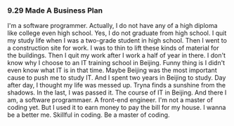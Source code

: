### 9.29 Made A Business Plan
I'm a software programmer.
Actually, I do not have any of a high diploma like college even high school. Yes, I do not graduate from high school. I quit my study life when I was a two-grade student in high school. Then I went to a construction site for work. I was to thin to lift these kinds of material for the buildings. Then I quit my work after I work a half of year in there. I don't know why I choose to an IT training school in Beijing. Funny thing is I didn't even know what IT is in that time. Maybe Beijing was the most important cause to push me to study IT. And I spent two years in Beijing to study. Day after day, I thought my life was messed up. Tryna finds a sunshine from the shadows. In the last, I was passed it. The course of IT in Beijing. And there I am, a software programmaer. A front-end engineer. I'm not a master of coding yet. But I used it to earn money to pay the bill for my house. I wanna be a better me. Skillful in coding. Be a master of coding.